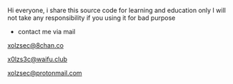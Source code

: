 Hi everyone, i share this source code for learning and education only I will not take any responsibility if you using it for bad purpose




- contact me via mail 

xolzsec@8chan.co

x0lzs3c@waifu.club

xolzsec@protonmail.com
